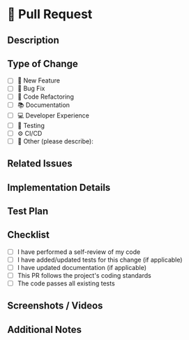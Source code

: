 # 🔄 Pull Request

## Description
<!-- Provide a concise description of the changes in this PR -->

## Type of Change
<!-- Mark the appropriate option with [x] -->

- [ ] 🚀 New Feature
- [ ] 🐛 Bug Fix
- [ ] 🔧 Code Refactoring
- [ ] 📚 Documentation
- [ ] 💻 Developer Experience
- [ ] 🧪 Testing
- [ ] ⚙️ CI/CD
- [ ] 🔄 Other (please describe):

## Related Issues
<!-- Link to any related issues (e.g., "Closes #123", "Fixes #456") -->

## Implementation Details
<!-- Provide a brief overview of how the changes were implemented -->

## Test Plan
<!-- Steps to verify the changes work as expected -->

## Checklist

- [ ] I have performed a self-review of my code
- [ ] I have added/updated tests for this change (if applicable)
- [ ] I have updated documentation (if applicable)
- [ ] This PR follows the project's coding standards
- [ ] The code passes all existing tests

## Screenshots / Videos
<!-- Include any relevant visual aids to help reviewers understand the changes (if applicable) -->

## Additional Notes
<!-- Any other information that might be helpful for reviewers -->